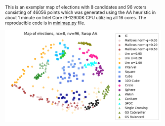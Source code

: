 This is an exemplar map of elections with 8 candidates and 96 voters consisting of 46056 points
which was generated using the AA heuristic in about 1 minute on Intel Core i9-12900K CPU utilizing
all 16 cores. The reproducible code is in [minimap.py](/tests/minimap.py) file.
 
![alt text](map4071.png "Title")